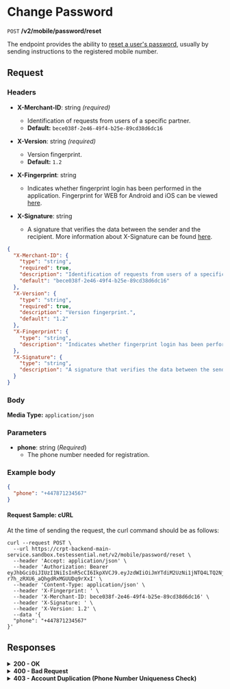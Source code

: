 # Change Password

`POST` **/v2/mobile/password/reset**

The endpoint provides the ability to [reset a user's password](https://github.com/crypterium-com/api-vault/wiki/Password-Reset-Process), usually by sending instructions to the registered mobile number.

## Request

### Headers

- **X-Merchant-ID**: string *(required)*
  - Identification of requests from users of a specific partner.
  - **Default:** `bece038f-2e46-49f4-b25e-89cd38d6dc16`

- **X-Version**: string *(required)*
  - Version fingerprint.
  - **Default:** `1.2`

- **X-Fingerprint**: string
  - Indicates whether fingerprint login has been performed in the application. Fingerprint for WEB for Android and iOS can be viewed [here](link).

- **X-Signature**: string
  - A signature that verifies the data between the sender and the recipient. More information about X-Signature can be found [here](link).


```json 
{
  "X-Merchant-ID": {
    "type": "string",
    "required": true,
    "description": "Identification of requests from users of a specific partner.",
    "default": "bece038f-2e46-49f4-b25e-89cd38d6dc16"
  },
  "X-Version": {
    "type": "string",
    "required": true,
    "description": "Version fingerprint.",
    "default": "1.2"
  },
  "X-Fingerprint": {
    "type": "string",
    "description": "Indicates whether fingerprint login has been performed in the application. Fingerprint for WEB for Android and iOS can be viewed [here]."
  },
  "X-Signature": {
    "type": "string",
    "description": "A signature that verifies the data between the sender and the recipient. More information about X-Signature can be found [here]."
  }
}
```

### Body

**Media Type:** `application/json`

### Parameters

- **phone**: string (*Required*)
  - The phone number needed for registration.
  
### **Example body**

```json 
{
  "phone": "+447871234567"
}
```

#### **Request Sample: cURL**

At the time of sending the request, the curl command should be as follows:

```curl cURL
curl --request POST \
  --url https://crpt-backend-main-service.sandbox.testessential.net/v2/mobile/password/reset \
  --header 'Accept: application/json' \
  --header 'Authorization: Bearer eyJhbGciOiJIUzI1NiIsInR5cCI6IkpXVCJ9.eyJzdWIiOiJmYTdiM2UzNi1jNTQ4LTQ2NjMtYWNiZi00YjAwOWMyYTExZjgiLCJleHAiOjE3MDk4MTkxNTAsImlhdCI6MTcwOTczMjc1MH0.3xszxc2SaOTZm6-r7h_zRXU6_aQhgdRxMGUUDq9rXxI' \
  --header 'Content-Type: application/json' \
  --header 'X-Fingerprint: ' \
  --header 'X-Merchant-ID: bece038f-2e46-49f4-b25e-89cd38d6dc16' \
  --header 'X-Signature: ' \
  --header 'X-Version: 1.2' \
  --data '{
  "phone": "+447871234567"
}'
```

## Responses

<details>
<summary><strong>200 - OK</strong></summary>
  
The response status code indicates that the request was successfully processed.
  
**Media type:** `application/json`
  
- **result:** string
  - The response status code indicates successful re-sending of the email to the mailbox.
  
**Responses example**
```json
{
  "result": "ok"
}
```
</details>

<details>
<summary><strong>400 - Bad Request</strong></summary>

The response status code indicates that the requested page was not found on the server.
  
**Media type:** `application/json`

  
- **message:** string
  - Message displayed to the user.
  
- **field:** string
  - Specifies the field in the request that caused the error.
  
- **errorId:** integer
  - Identifier of the error.
  
- **systemId:** string
  - Identifier of the component.
  
- **originalMessage:** string
  - The original error message.
  
- **errorStackTrace:** string
  - The place where the error occurred in the code.
  
- **data:** object
  - Additional data related to the error, structured as key-value pairs.
    - **additionalProp1:** object
    - **additionalProp2:** object
    - **additionalProp3:** object
  
- **error:** string
  - Identifier of the error.

    
**Responses example**

```json
{
  "error": "COMMON",
  "errorId": 0,
  "message": "Sorry for inconvenience. We're fixing the issue. If you have urgent questions, contact support",
  "systemId": "core"
}
```

</details>

<details>
<summary><strong>403 - Account Duplication (Phone Number Uniqueness Check)</strong></summary>
  
Errors related to account duplication and phone number uniqueness check.
 
If a user attempts to register with a phone number already in the database, they will not receive an error message during the waiting period for SMS confirmation. This is a security measure to prevent unauthorized access to accounts.
</details>
